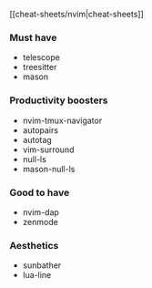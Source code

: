 [[cheat-sheets/nvim|cheat-sheets]]

### Must have
- telescope
- treesitter
- mason

### Productivity boosters
- nvim-tmux-navigator
- autopairs
- autotag
- vim-surround
- null-ls
- mason-null-ls

### Good to have
- nvim-dap
- zenmode

### Aesthetics
- sunbather
- lua-line
